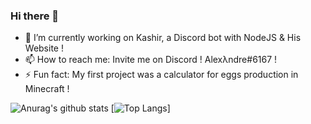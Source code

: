 ### Hi there 👋

- 🔭 I’m currently working on Kashir, a Discord bot with NodeJS & His Website !
- 📫 How to reach me: Invite me on Discord ! Alexλndre#6167 !
- ⚡ Fun fact: My first project was a calculator for eggs production in Minecraft !

![Anurag's github stats](https://github-readme-stats.vercel.app/api?username=AlexandreSama&theme=radical&show_icons=true)
[![Top Langs](https://github-readme-stats.vercel.app/api/top-langs/?username=AlexandreSama&theme=radical)]
